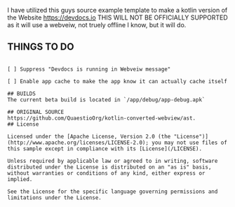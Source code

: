 I have utilized this guys source example template to make a kotlin version of the Website https://devdocs.io
THIS WILL NOT BE OFFICIALLY SUPPORTED as it will use a webveiw, not truely offline I know, but it will do. 

## THINGS TO DO
~~~[ ]	Remove annoying Header Bar~~~

[ ]	Suppress "Devdocs is running in Webveiw message"

[ ]	Enable app cache to make the app know it can actually cache itself

## BUILDS
The current beta build is located in `/app/debug/app-debug.apk`

## ORIGINAL SOURCE
https://github.com/QuaestioOrg/kotlin-converted-webview/ast.
## License

Licensed under the [Apache License, Version 2.0 (the "License")](http://www.apache.org/licenses/LICENSE-2.0); you may not use files of this sample except in compliance with its [License](/LICENSE).

Unless required by applicable law or agreed to in writing, software distributed under the License is distributed on an "as is" basis, without warranties or conditions of any kind, either express or implied.

See the License for the specific language governing permissions and limitations under the License.
